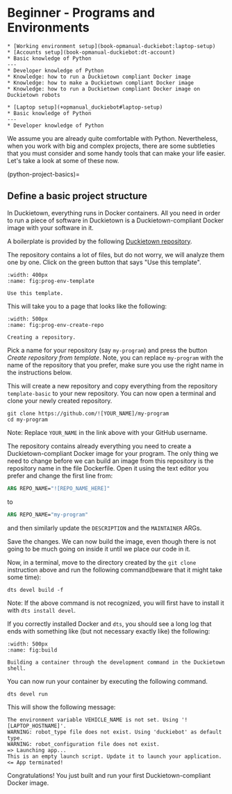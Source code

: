# Beginner - Programs and Environments

```{needget}
* [Working environment setup](book-opmanual-duckiebot:laptop-setup)
* [Accounts setup](book-opmanual-duckiebot:dt-account)
* Basic knowledge of Python
---
* Developer knowledge of Python
* Knowledge: how to run a Duckietown compliant Docker image
* Knowledge: how to make a Duckietown compliant Docker image
* Knowledge: how to run a Duckietown compliant Docker image on Duckietown robots
```


```{needget}
* [Laptop setup](+opmanual_duckiebot#laptop-setup)
* Basic knowledge of Python
---
* Developer knowledge of Python
```

We assume you are already quite comfortable with Python. Nevertheless, when you work with big and complex projects, there are some subtleties that you must consider and some handy tools that can make your life easier. Let's take a look at some of these now.

(python-project-basics)=
## Define a basic project structure

In Duckietown, everything runs in Docker containers. All you need in order to run a piece of software in Duckietown is a Duckietown-compliant Docker image with your software in it.

A boilerplate is provided by the following [Duckietown repository](https://github.com/duckietown/template-basic/).

The repository contains a lot of files, but do not worry, we will analyze them one by one. Click on the green button that says "Use this template".

```{figure} ../../_images/programs-environment/use_this_template.png
:width: 400px
:name: fig:prog-env-template

Use this template.
```

This will take you to a page that looks like the following:

```{figure} ../../_images/programs-environment/create_a_repo_2.png
:width: 500px
:name: fig:prog-env-create-repo

Creating a repository.
```


Pick a name for your repository (say `my-program`) and press the button *Create repository from template*. Note, you can replace `my-program` with the name of the repository that you prefer, make sure you use the right name in the instructions below.

This will create a new repository and copy everything from the repository `template-basic` to your new repository. You can now open a terminal and clone your newly created repository.

    git clone https://github.com/![YOUR_NAME]/my-program
    cd my-program

Note: Replace `YOUR_NAME` in the link above with your GitHub username.

The repository contains already everything you need to create a Duckietown-compliant Docker image for your program. The only thing we need to change before we can build an image from this repository is the repository name in the file Dockerfile. Open it using the text editor you prefer and change the first line from:

```Dockerfile
ARG REPO_NAME="![REPO_NAME_HERE]"
```

to

```Dockerfile
ARG REPO_NAME="my-program"
```

and then similarly update the `DESCRIPTION` and the `MAINTAINER` ARGs.

Save the changes. We can now build the image, even though there is not going to be much going on inside it until we place our code in it.

Now, in a terminal, move to the directory created by the `git clone` instruction above and run the following command(beware that it might take some time):

    dts devel build -f

Note: If the above command is not recognized, you will first have to install it with `dts install devel`.


If you correctly installed Docker and `dts`, you should see a long log that ends with something like (but not necessary exactly like) the following:

```{figure} ../../_images/programs-environment/dts_devel_build.png
:width: 500px
:name: fig:build

Building a container through the development command in the Duckietown shell.
```

You can now run your container by executing the following command.

    dts devel run

This will show the following message:

```
The environment variable VEHICLE_NAME is not set. Using '![LAPTOP_HOSTNAME]'.
WARNING: robot_type file does not exist. Using 'duckiebot' as default type.
WARNING: robot_configuration file does not exist.
=> Launching app...
This is an empty launch script. Update it to launch your application.
<= App terminated!
```

Congratulations! You just built and run your first Duckietown-compliant Docker image.
